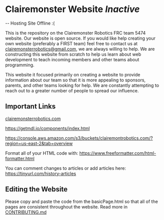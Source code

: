 # Clairemonster Website *Inactive*

-- Hosting Site Offline :(

This is the repository on the Clairemonster Robotics FRC team 5474 website.  Our website is open source.  If you would like help creating your own website (preferably a FIRST team) feel free to contact us at <a href="mailto:clairemonsterrobotics@gmail.com">clairemonsterrobotics@gmail.com</a>, we are always willing to help.  We are constructing this website from scratch to help us learn about web development to teach incoming members and other teams about programming.

This website it focused primarily on creating a website to provide information about our team so that it is more appealing to sponsors, parents, and other teams looking for help.  We are constantly attempting to reach out to a greater number of people to spread our influence.

## Important Links
<a href="http://clairemonsterrobotics.com">clairemonsterrobotics.com</a>

https://getmdl.io/components/index.html

https://console.aws.amazon.com/s3/buckets/clairemontrobotics.com/?region=us-east-2&tab=overview

Format all of your HTML code with: https://www.freeformatter.com/html-formatter.html

You can comment changes to articles or add articles here: https://tinyurl.com/history-articles

## Editing the Website

Please copy and paste the code from the basicPage.html so that all of the pages are consistent throughout the website.  Read more in [CONTRIBUTING.md](https://github.com/ClairemonsterRobotics/ClairemonsterWebsite/blob/master/CONTRIBUTING.md)
